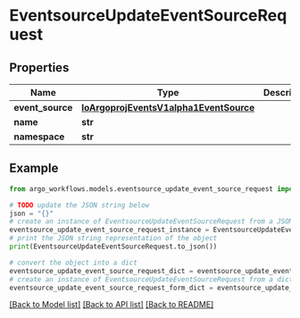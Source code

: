 # EventsourceUpdateEventSourceRequest


## Properties

Name | Type | Description | Notes
------------ | ------------- | ------------- | -------------
**event_source** | [**IoArgoprojEventsV1alpha1EventSource**](IoArgoprojEventsV1alpha1EventSource.md) |  | [optional] 
**name** | **str** |  | [optional] 
**namespace** | **str** |  | [optional] 

## Example

```python
from argo_workflows.models.eventsource_update_event_source_request import EventsourceUpdateEventSourceRequest

# TODO update the JSON string below
json = "{}"
# create an instance of EventsourceUpdateEventSourceRequest from a JSON string
eventsource_update_event_source_request_instance = EventsourceUpdateEventSourceRequest.from_json(json)
# print the JSON string representation of the object
print(EventsourceUpdateEventSourceRequest.to_json())

# convert the object into a dict
eventsource_update_event_source_request_dict = eventsource_update_event_source_request_instance.to_dict()
# create an instance of EventsourceUpdateEventSourceRequest from a dict
eventsource_update_event_source_request_form_dict = eventsource_update_event_source_request.from_dict(eventsource_update_event_source_request_dict)
```
[[Back to Model list]](../README.md#documentation-for-models) [[Back to API list]](../README.md#documentation-for-api-endpoints) [[Back to README]](../README.md)


